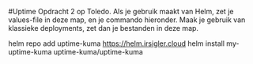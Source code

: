 #Uptime
Opdracht 2 op Toledo. Als je gebruik maakt van Helm, zet je values-file in deze map, en je commando hieronder. Maak je gebruik van klassieke deployments, zet dan je bestanden in deze map.

helm repo add uptime-kuma https://helm.irsigler.cloud
helm install my-uptime-kuma uptime-kuma/uptime-kuma